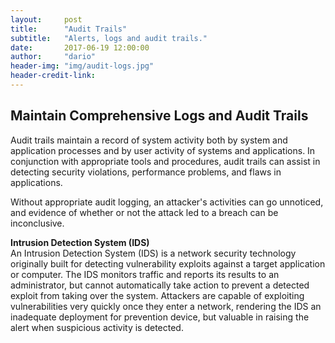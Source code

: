 ```yaml
---
layout:     post
title:      "Audit Trails"
subtitle:   "Alerts, logs and audit trails."
date:       2017-06-19 12:00:00
author:     "dario"
header-img: "img/audit-logs.jpg"
header-credit-link: 
---
```


## Maintain Comprehensive Logs and Audit Trails
Audit trails maintain a record of system activity both by system and application processes and by user activity of systems and applications. In conjunction with appropriate tools and procedures, audit trails can assist in detecting security violations, performance problems, and flaws in applications.

Without appropriate audit logging, an attacker's activities can go unnoticed, and evidence of whether or not the attack led to a breach can be inconclusive.

**Intrusion Detection System (IDS)**  
An Intrusion Detection System (IDS) is a network security technology originally built for detecting vulnerability exploits against a target application or computer. The IDS monitors traffic and reports its results to an administrator, but cannot automatically take action to prevent a detected exploit from taking over the system. Attackers are capable of exploiting vulnerabilities very quickly once they enter a network, rendering the IDS an inadequate deployment for prevention device, but valuable in raising the alert when suspicious activity is detected.
